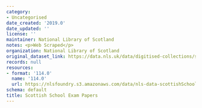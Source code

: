 ```yaml
---
category:
- Uncategorised
date_created: '2019.0'
date_updated: ''
license: ''
maintainer: National Library of Scotland
notes: <p>Web Scraped</p>
organization: National Library of Scotland
original_dataset_link: https://data.nls.uk/data/digitised-collections/scottish-exams/
records: null
resources:
- format: '114.0'
  name: '114.0'
  url: https://nlsfoundry.s3.amazonaws.com/data/nls-data-scottishSchoolExams.zip
schema: default
title: Scottish School Exam Papers
---
```

